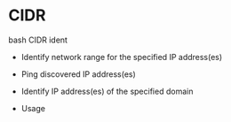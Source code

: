 # CIDR
bash CIDR ident 


- Identify network range for the specified IP address(es)
- Ping discovered IP address(es)
- Identify IP address(es) of the specified domain

- Usage <name of the script> <domain>
